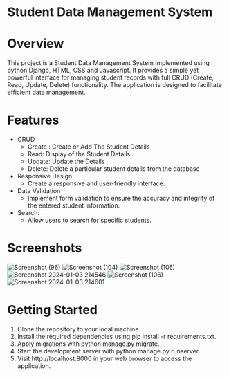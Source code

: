 # Student Data Management System
# Overview
This project is a Student Data Management System implemented using python Django, HTML, CSS and Javascript. It provides a simple yet powerful interface for managing student records with full CRUD (Create, Read, Update, Delete) functionality. The application is designed to facilitate efficient data management.
# Features
+ CRUD
  - Create : Create or Add The Student Details
  - Read: Display of the Student Details
  - Update: Update the Details
  - Delete: Delete a particular student details from the database
+ Responsive Design
  - Create a responsive and user-friendly interface.
+ Data Validation
  - Implement form validation to ensure the accuracy and integrity of the entered student information.
+ Search:
  - Allow users to search for specific students.
# Screenshots
![Screenshot (96)](https://github.com/Almas105/Student_Data_Management/assets/153919239/c96e9dfc-306e-4702-9d77-af384b7ccafe)
![Screenshot (104)](https://github.com/Almas105/Student_Data_Management/assets/153919239/a5162e14-18be-448b-87bf-c2a1a127e1b9)
![Screenshot (105)](https://github.com/Almas105/Student_Data_Management/assets/153919239/865f2bea-82b8-4de9-bb95-80aa345b432c)
![Screenshot 2024-01-03 214546](https://github.com/Almas105/Student_Data_Management/assets/153919239/091695f7-fd59-4c8c-b988-afa797f3e4f5)
![Screenshot (106)](https://github.com/Almas105/Student_Data_Management/assets/153919239/98f399db-835c-4a4e-9bc0-343d2c5ac2b7)
![Screenshot 2024-01-03 214601](https://github.com/Almas105/Student_Data_Management/assets/153919239/cd718337-84ba-40db-9acd-18d65f80dc16)

# Getting Started
1. Clone the repository to your local machine.
2. Install the required dependencies using pip install -r requirements.txt.
3. Apply migrations with python manage.py migrate.
4. Start the development server with python manage.py runserver.
5. Visit http://localhost:8000 in your web browser to access the application.
  
